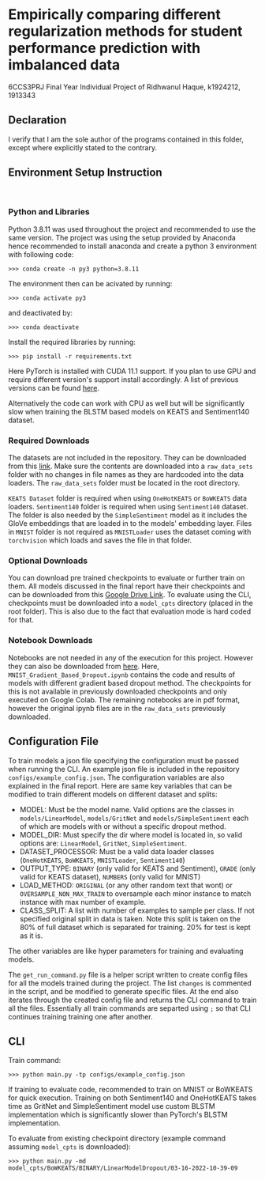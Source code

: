 # Empirically comparing different regularization methods for student performance prediction with imbalanced data


6CCS3PRJ Final Year Individual Project of Ridhwanul Haque, k1924212, 1913343

## Declaration

I verify that I am the sole author of the programs contained in this folder, except where explicitly stated to the contrary.

## Environment Setup Instruction

<br/>

### Python and Libraries

Python 3.8.11 was used throughout the project and recommended to use the same version. The project was using the setup provided by Anaconda hence recommended to install anaconda and create a python 3 environment with following code:

```
>>> conda create -n py3 python=3.8.11
```

The environment then can be acivated by running:
```
>>> conda activate py3
```
and deactivated by:
```
>>> conda deactivate
```

Install the required libraries by running:
```
>>> pip install -r requirements.txt
```

Here PyTorch is installed with CUDA 11.1 support. If you plan to use GPU and require different version's support install accordingly. A list of previous versions can be found [here](https://pytorch.org/get-started/previous-versions/).

Alternatively the code can work with CPU as well but will be significantly slow when training the BLSTM based models on KEATS and Sentiment140 dataset.

### Required Downloads

The datasets are not included in the repository. They can be downloaded from this [link](https://drive.google.com/drive/folders/1RFZyTEdY5ckX8TpBrcBRPHSVolhU81lQ?usp=sharing). Make sure the contents are downloaded into a `raw_data_sets` folder  with no changes in file names as they are hardcoded into the data loaders. The `raw_data_sets` folder must be located in the root directory. 

`KEATS Dataset` folder is required when using `OneHotKEATS` or `BoWKEATS` data loaders.
`Sentiment140` folder is required when using `Sentiment140` dataset. The folder is also needed by the `SimpleSentiment` model as it includes the GloVe embeddings that are loaded in to the models' embedding layer.
Files in `MNIST` folder is not required as `MNISTLoader` uses the dataset coming with `torchvision` which loads and saves the file in that folder.

### Optional Downloads

You can download pre trained checkpoints to evaluate or further train on them. All models discussed in the final report have their checkpoints and can be downloaded from this [Google Drive Link](https://drive.google.com/drive/folders/1p4x7gf2q0Qvfk0ecxOhAscUcps7w6owi?usp=sharing). To evaluate using the CLI, checkpoints must be downloaded into a `model_cpts` directory (placed in the root folder). This is also due to the fact that evaluation mode is hard coded for that. 

### Notebook Downloads

Notebooks are not needed in any of the execution for this project. However they can also be downloaded from [here](https://drive.google.com/drive/folders/1jYwQHZ2399eFM8tR1x49xeYwfCZ0RMVh?usp=sharing). Here, `MNIST_Gradient_Based_Dropout.ipynb` contains the code and results of models with different gradient based dropout method. The checkpoints for this is not available in previously downloaded checkpoints and only executed on Google Colab. The remaining notebooks are in pdf format, however the original ipynb files are in the `raw_data_sets` previously downloaded.

## Configuration File

To train models a json file specifying the configuration must be passed when running the CLI. An example json file is included in the repository `configs/example_config.json`. The configuration variables are also explained in the final report. Here are same key variables that can be modified to train different models on different dataset and splits:

- MODEL: Must be the model name. Valid options are the classes in `models/LinearModel`, `models/GritNet` and `models/SimpleSentiment` each of which are models with or without a specific dropout method.
- MODEL_DIR: Must specify the dir where model is located in, so valid options are: `LinearModel`, `GritNet`, `SimpleSentiment`.
- DATASET_PROCESSOR: Must be a valid data loader classes (`OneHotKEATS`, `BoWKEATS`, `MNISTLoader`, `Sentiment140`)
- OUTPUT_TYPE: `BINARY` (only valid for KEATS and Sentiment), `GRADE` (only valid for KEATS dataset), `NUMBERS` (only valid for MNIST)
- LOAD_METHOD: `ORIGINAL` (or any other random text that wont) or `OVERSAMPLE_NON_MAX_TRAIN` to oversample each minor instance to match instance with max number of example.
- CLASS_SPLIT: A list with number of examples to sample per class. If not specified original split in data is taken. Note this split is taken on the 80% of full dataset which is separated for training. 20% for test is kept as it is.

The other variables are like hyper parameters for training and evaluating models.

The `get_run_command.py` file is a helper script written to create config files for all the models trained during the project. The list `changes` is commented in the script, and be modified to generate specific files. At the end also iterates through the created config file and returns the CLI command to train all the files. Essentially all train commands are separted using `;` so that CLI continues training training one after another.

## CLI

Train command:
```
>>> python main.py -tp configs/example_config.json
```

If training to evaluate code, recommended to train on MNIST or BoWKEATS for quick execution. Training on both Sentiment140 and OneHotKEATS takes time as GritNet and SimpleSentiment model use custom BLSTM implementation which is significantly slower than PyTorch's BLSTM implementation. 

To evaluate from existing checkpoint directory (example command assuming `model_cpts` is downloaded):
```
>>> python main.py -md model_cpts/BoWKEATS/BINARY/LinearModelDropout/03-16-2022-10-39-09
```

